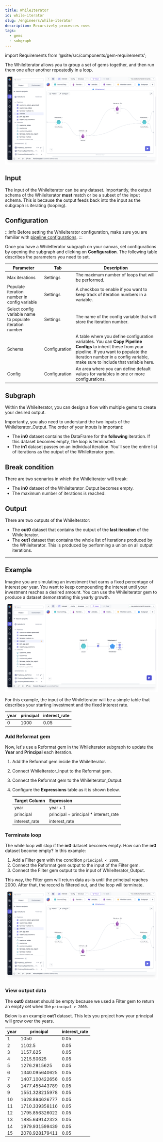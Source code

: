```yaml
---
title: WhileIterator
id: while-iterator
slug: /engineers/while-iterator
description: Recursively processes rows
tags:
  - gems
  - subgraph
---
```


import Requirements from '@site/src/components/gem-requirements';

<Requirements
  python_package_name=""
  python_package_version=""
  scala_package_name=""
  scala_package_version=""
  scala_lib=""
  python_lib=""
  uc_single="14.3+"
  uc_shared="14.3+"
  livy="Not Supported"
/>

The WhileIterator allows you to group a set of gems together, and then run them one after another repeatedly in a loop.

![WhileIterator](img/while-iterator.png)

## Input

The input of the WhileIterator can be any dataset. Importantly, the output schema of the WhileIterator **must** match or be a subset of the input schema. This is because the output feeds back into the input as the subgraph is iterating (looping).

## Configuration

:::info
Before setting the WhileIterator configuration, make sure you are familiar with [pipeline configurations](/engineers/configurations).
:::

Once you have a WhileIterator subgraph on your canvas, set configurations by opening the subgraph and clicking on **Configuration**. The following table describes the parameters you need to set.

| Parameter                                                | Tab           | Description                                                                                                                                                                                                                          |
| -------------------------------------------------------- | ------------- | ------------------------------------------------------------------------------------------------------------------------------------------------------------------------------------------------------------------------------------ |
| Max iterations                                           | Settings      | The maximum number of loops that will be performed.                                                                                                                                                                                  |
| Populate iteration number in config variable             | Settings      | A checkbox to enable if you want to keep track of iteration numbers in a variable.                                                                                                                                                   |
| Select config variable name to populate iteration number | Settings      | The name of the config variable that will store the iteration number.                                                                                                                                                                |
| Schema                                                   | Configuration | A table where you define configuration variables. You can **Copy Pipeline Configs** to inherit these from your pipeline. If you want to populate the iteration number in a config variable, make sure to include that variable here. |
| Config                                                   | Configuration | An area where you can define default values for variables in one or more configurations.                                                                                                                                             |

## Subgraph

Within the WhileIterator, you can design a flow with multiple gems to create your desired output.

Importantly, you also need to understand the two inputs of the WhileIterator_Output. The order of your inputs is important:

- The **in0** dataset contains the DataFrame for the **following** iteration. If this dataset becomes empty, the loop is terminated.
- The **in1** dataset passes on an individual iteration. You'll see the entire list of iterations as the output of the WhileIterator gem.

## Break condition

There are two scenarios in which the WhileIterator will break:

- The **in0** dataset of the WhileIterator_Output becomes empty.
- The maximum number of iterations is reached.

## Output

There are two outputs of the WhileIterator:

- The **out0** dataset that contains the output of the **last iteration** of the WhileIterator.
- The **out1** dataset that contains the whole list of iterations produced by the WhileIterator. This is produced by performing a union on all output iterations.

---

## Example

Imagine you are simulating an investment that earns a fixed percentage of interest per year. You want to keep compounding the interest until your investment reaches a desired amount. You can use the WhileIterator gem to produce a dataset demonstrating this yearly growth.

![WhileIterator](img/while-iterator-output.png)

For this example, the input of the WhileIterator will be a simple table that describes your starting investment and the fixed interest rate.

<div class="table-example">

| year | principal | interest_rate |
| ---- | --------- | ------------- |
| 0    | 1000      | 0.05          |

</div>

### Add Reformat gem

Now, let's use a Reformat gem in the WhileIterator subgraph to update the **Year** and **Principal** each iteration.

1. Add the Reformat gem inside the WhileIterator.
1. Connect WhileIterator_Input to the Reformat gem.
1. Connect the Reformat gem to the WhileIterator_Output.
1. Configure the **Expressions** table as it is shown below.

   | Target Column | Expression                             |
   | ------------- | -------------------------------------- |
   | year          | year + 1                               |
   | principal     | principal + principal \* interest_rate |
   | interest_rate | interest_rate                          |

### Terminate loop

The while loop will stop if the **in0** dataset becomes empty. How can the **in0** dataset become empty? In this example:

1. Add a Filter gem with the condition `principal < 2000`.
1. Connect the Reformat gem output to the input of the Filter gem.
1. Connect the Filter gem output to the input of WhileIterator_Output.

This way, the Filter gem will return data as-is until the principal reaches 2000. After that, the record is filtered out, and the loop will terminate.

![WhileIterator](img/while-iterator.png)

### View output data

The **out0** dataset should be empty because we used a Filter gem to return an empty set when the `principal > 2000`.

Below is an example **out1** dataset. This lets you project how your principal will grow over the years.

<div class="table-example">

| year | principal      | interest_rate |
| ---- | -------------- | ------------- |
| 1    | 1050           | 0.05          |
| 2    | 1102.5         | 0.05          |
| 3    | 1157.625       | 0.05          |
| 4    | 1215.50625     | 0.05          |
| 5    | 1276.2815625   | 0.05          |
| 6    | 1340.095640625 | 0.05          |
| 7    | 1407.100422656 | 0.05          |
| 8    | 1477.455443789 | 0.05          |
| 9    | 1551.328215978 | 0.05          |
| 10   | 1628.894626777 | 0.05          |
| 11   | 1710.339358116 | 0.05          |
| 12   | 1795.856326022 | 0.05          |
| 13   | 1885.649142323 | 0.05          |
| 14   | 1979.931599439 | 0.05          |
| 15   | 2078.928179411 | 0.05          |

</div>
